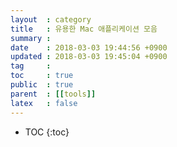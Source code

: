 ```yaml
---
layout  : category
title   : 유용한 Mac 애플리케이션 모음
summary : 
date    : 2018-03-03 19:44:56 +0900
updated : 2018-03-03 19:45:04 +0900
tag     : 
toc     : true
public  : true
parent  : [[tools]]
latex   : false
---
```

* TOC
{:toc}

